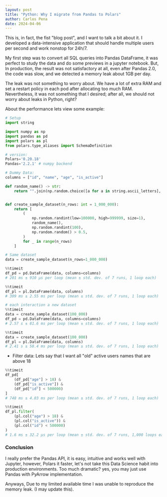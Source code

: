 ```yaml
---
layout: post
title: "Python: Why I migrate from Pandas to Polars"
author: Carlos Pena
date: 2024-04-06
---
```


This is, in fact, the fist "blog post", and I want to talk a bit about it. I developed a data-intensive application that should handle multiple users per second and work nonstop for 24h/7.

My first step was to convert all SQL queries into Pandas DataFrame, it was perfect to study the data and do some previews in a jupyter notebook. But, In production, the result was not satisfactory at all, even after Pandas 2.0, the code was slow, and we detected a memory leak about 1GB per day.

The leak was not something to worry about. We have a lot of extra RAM and set a restart policy in each pod after allocating too much RAM. Nevertheless, it was not something that I desired; after all, we should not worry about leaks in Python, right?
 

About the performance lets view some example:

```py
# Setup
import string

import numpy as np
import pandas as pd
import polars as pl
from polars.type_aliases import SchemaDefinition

# version:
Polars='0.20.18'
Pandas='2.2.1' # numpy backend

# Dummy Data:
columns = ["id", "name", "age", "is_active"]

def random_name() -> str:
    return "".join(np.random.choice([a for a in string.ascii_letters], size=10))


def create_sample_dataset(n_rows: int = 1_000_000):
    return [
        (
            np.random.randint(low=100000, high=999999, size=1),
            random_name(),
            np.random.randint(100),
            np.random.random() > 0.5,
        )
        for _ in range(n_rows)
    ]
```

```py
# Same dataset
data = create_sample_dataset(n_rows=1_000_000)

%%timeit
df_pd = pd.DataFrame(data, columns=columns)
# 201 ms ± 910 µs per loop (mean ± std. dev. of 7 runs, 1 loop each)

%%timeit
df_pl = pl.DataFrame(data, columns)
# 309 ms ± 2.55 ms per loop (mean ± std. dev. of 7 runs, 1 loop each)
```

```py
# each interaction a new dataset
%%timeit
data = create_sample_dataset(100_000)
df_pd = pd.DataFrame(data, columns=columns)
# 2.57 s ± 81.6 ms per loop (mean ± std. dev. of 7 runs, 1 loop each)

%%timeit
data = create_sample_dataset(100_000)
df_pl = pl.DataFrame(data, columns)
# 2.41 s ± 58.4 ms per loop (mean ± std. dev. of 7 runs, 1 loop each)
```

- Filter data: Lets say that I want all "old" active users names that are above 18

```py
%%timeit
df_pd[
    (df_pd["age"] > 18) &
    (df_pd["is_active"]) &
    (df_pd["id"] < 500000)
]
# 748 ms ± 4.03 ms per loop (mean ± std. dev. of 7 runs, 1 loop each)

%%timeit
df_pl.filter(
    (pl.col("age") > 18) &
    (pl.col("is_active")) &
    (pl.col("id") < 500000)
)
# 1.6 ms ± 32.2 µs per loop (mean ± std. dev. of 7 runs, 1,000 loops each)
```

### Conclusion

I really prefer the Pandas API, it is easy, intuitive and works well with Jupyter, however, Polars it faster, let's not take this Data Science habit into production environments. Too much dramatic? yes, you may just use Pandas with PyArrow implementation.

Anyways, Due to my limited available time I was unable to reproduce the memory leak. (I may update this).
